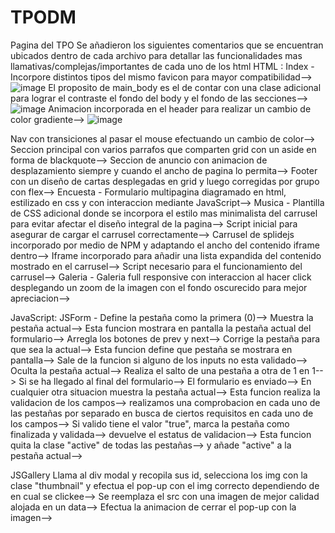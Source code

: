 # TPODM
Pagina del TPO
Se añadieron los siguientes comentarios que se encuentran ubicados dentro de cada archivo para detallar las funcionalidades mas llamativas/complejas/importantes de cada uno de los html
HTML :
Index - 
Incorpore distintos tipos del mismo favicon para mayor compatibilidad--> ![image](https://user-images.githubusercontent.com/95052865/170641630-6103056a-aa62-4b56-bddd-c7eba90a8ae8.png)
El proposito de main_body es el de contar con una clase adicional para lograr el contraste el fondo del body y el fondo de las secciones--> ![image](https://user-images.githubusercontent.com/95052865/170642065-6fa4fa23-99e6-45f7-a4a9-60a98840c3ba.png)
Animacion incorporada en el header para realizar un cambio de color gradiente--> ![image](https://user-images.githubusercontent.com/95052865/170642191-6bddc1c8-7849-4d02-be1f-591ec36717b5.png)

Nav con transiciones al pasar el mouse efectuando un cambio de color-->
Seccion principal con varios parrafos que comparten grid con un aside en forma de blackquote-->
Seccion de anuncio con animacion de desplazamiento siempre y cuando el ancho de pagina lo permita-->
Footer con un diseño de cartas desplegadas en grid y luego corregidas por grupo con flex-->
Encuesta -
Formulario multipagina diagramado en html, estilizado en css y con interaccion mediante JavaScript-->
Musica -
Plantilla de CSS adicional donde se incorpora el estilo mas minimalista del carrusel para evitar afectar el diseño integral de la pagina-->
Script inicial para asegurar de cargar el carrusel correctamente-->
Carrusel de splidejs incorporado por medio de NPM y adaptando el ancho del contenido iframe dentro-->
Iframe incorporado para añadir una lista expandida del contenido mostrado en el carrusel-->
Script necesario para el funcionamiento del carrusel-->
Galeria -
Galeria full responsive con interaccion al hacer click desplegando un zoom de la imagen con el fondo oscurecido para mejor apreciacion-->

JavaScript:
JSForm -
Define la pestaña como la primera (0)-->
Muestra la pestaña actual-->
Esta funcion mostrara en pantalla la pestaña actual del formulario-->
Arregla los botones de prev y next-->
Corrige la pestaña para que sea la actual-->
Esta funcion define que pestaña se mostrara en pantalla-->
Sale de la funcion si alguno de los inputs no esta validado-->
Oculta la pestaña actual-->
Realiza el salto de una pestaña a otra de 1 en 1-->
Si se ha llegado al final del formulario-->
El formulario es enviado-->
En cualquier otra situacion muestra la pestaña actual-->
Esta funcion realiza la validacion de los campos-->
realizamos una comprobacion en cada uno de las pestañas por separado en busca de ciertos requisitos en cada uno de los campos-->
Si valido tiene el valor "true", marca la pestaña como finalizada y validada-->
devuelve el estatus de validacion-->
Esta funcion quita la clase "active" de todas las pestañas-->
y añade "active" a la pestaña actual-->

JSGallery
Llama al div modal y recopila sus id, selecciona los img con la clase "thumbnail" y efectua el pop-up con el img correcto dependiendo de en cual se clickee-->
Se reemplaza el src con una imagen de mejor calidad alojada en un data-->
Efectua la animacion de cerrar el pop-up con la imagen-->
